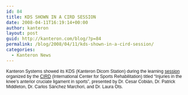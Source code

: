 ```yaml
---
id: 84
title: KDS SHOWN IN A CIRD SESSION
date: 2008-04-11T16:19:14+00:00
author: kanteron
layout: post
guid: http://kanteron.com/blog/?p=84
permalink: /blog/2008/04/11/kds-shown-in-a-cird-session/
categories:
  - Kanteron News
---
```

<p style="font: normal normal normal 12px/normal Helvetica;margin: 0px">
  Kanteron Systems showed its KDS (Kanteron Dicom Station) during the learning <a href="http://www.calderona.com/zona/detalle2.php?id=195">session</a> organized by the <a href="http://www.lacalderona.com/indexini_cird.html">CIRD</a> (International Center for Sports Rehabilitation) titled &#8220;Injuries in the knee’s anterior cruciate ligament in sports&#8221;, presented by Dr. Cesar Cobián, Dr. Patrick Middleton, Dr. Carlos Sánchez Marchori, and Dr. Laura Ots.
</p>